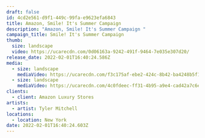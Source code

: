 ```yaml
---
draft: false
id: 4cd2e561-d9f1-449c-99fa-e9623efa6843
title: Amazon, Smile! It's Summer Campaign
description: "Amazon, Smile! It's Summer Campaign "
campaign_title: Smile! It's Summer Campaign
thumb:
  size: landscape
  video: https://ucarecdn.com/0d06163a-9242-491f-9464-7e035e307d20/
release_date: 2022-02-01T16:40:24.586Z
media:
  - size: landscape
    mediaVideo: https://ucarecdn.com/f3c175af-ebe2-424c-8b42-ba4248b5f1d2/
  - size: landscape
    mediaVideo: https://ucarecdn.com/4c0fdeec-ff31-4b95-a9e4-cad42a7c6ec8/
clients:
  - client: Amazon Luxury Stores
artists:
  - artist: Tyler Mitchell
locations:
  - location: New York
date: 2022-02-01T16:40:24.603Z
---
```

